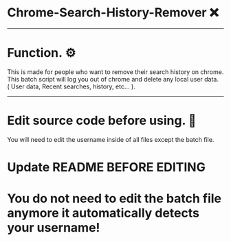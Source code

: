 # Chrome-Search-History-Remover ❌

---


# Function. ⚙

This is made for people who want to remove their search history on chrome. <br>
This batch script will log you out of chrome and delete any local user data. <br>
( User data, Recent searches, history, etc... ).


---


# Edit source code before using. 📝

You will need to edit the username inside of all files except the batch file.

# Update README BEFORE EDITING
# You do not need to edit the batch file anymore it automatically detects your username!
